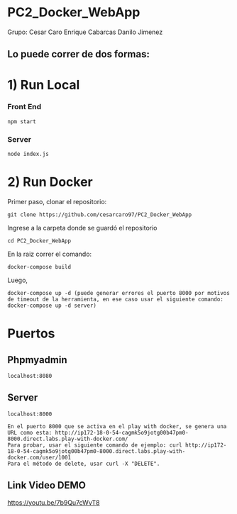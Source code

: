 # PC2_Docker_WebApp
Grupo:
Cesar Caro
Enrique Cabarcas
Danilo Jimenez

## Lo puede correr de dos formas:

# 1) Run Local

### Front End

```
npm start
```

### Server

```
node index.js
```


# 2) Run Docker

Primer paso, clonar el repositorio:

```
git clone https://github.com/cesarcaro97/PC2_Docker_WebApp
```

Ingrese a la carpeta donde se guardó el repositorio

```
cd PC2_Docker_WebApp
```

En la raiz correr el comando:

```
docker-compose build
```
Luego,

```
docker-compose up -d (puede generar errores el puerto 8000 por motivos de timeout de la herramienta, en ese caso usar el siguiente comando: docker-compose up -d server)
```

# Puertos

## Phpmyadmin
```
localhost:8080
```
## Server
```
localhost:8000
```
```
En el puerto 8000 que se activa en el play with docker, se genera una URL como esta: http://ip172-18-0-54-cagmk5o9jotg00b47pm0-8000.direct.labs.play-with-docker.com/
Para probar, usar el siguiente comando de ejemplo: curl http://ip172-18-0-54-cagmk5o9jotg00b47pm0-8000.direct.labs.play-with-docker.com/user/1001
Para el método de delete, usar curl -X "DELETE".
```

## Link Video DEMO
https://youtu.be/7b9Qu7cWvT8







